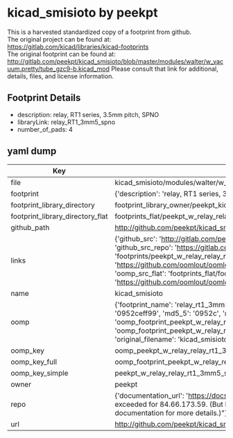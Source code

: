 # kicad_smisioto by peekpt  
This is a harvested standardized copy of a footprint from github.  
The original project can be found at:  
https://gitlab.com/kicad/libraries/kicad-footprints  
The original footprint can be found at:
http://gitlab.com/peekpt/kicad_smisioto/blob/master/modules/walter/w_vacuum.pretty/tube_gzc9-b.kicad_mod
Please consult that link for additional, details, files, and license information.  
## Footprint Details
* description: relay, RT1 series, 3.5mm pitch, SPNO  
* libraryLink: relay_RT1_3mm5_spno  
* number_of_pads: 4  
## yaml dump  
| Key | Value |  
| --- | --- |  
| file | kicad_smisioto/modules/walter/w_relay.pretty/relay_RT1_3mm5_spno.kicad_mod |  
| footprint | {'description': 'relay, RT1 series, 3.5mm pitch, SPNO', 'libraryLink': 'relay_RT1_3mm5_spno', 'number_of_pads': 4} |  
| footprint_library_directory | footprint_library_owner/peekpt_kicad_smisioto |  
| footprint_library_directory_flat | footprints_flat/peekpt_w_relay_relay_rt1_3mm5_spno/working |  
| github_path | http://github.com/peekpt/kicad_smisioto/blob/master/modules/walter/w_relay.pretty/relay_RT1_3mm5_spno.kicad_mod |  
| links | {'github_src': 'http://gitlab.com/peekpt/kicad_smisioto/blob/master/modules/walter/w_vacuum.pretty/tube_gzc9-b.kicad_mod', 'github_src_repo': 'https://gitlab.com/kicad/libraries/kicad-footprints', 'oomp_bot': 'footprints/peekpt_w_relay_relay_rt1_3mm5_spno/working', 'oomp_bot_github': 'https://github.com/oomlout/oomlout_oomp_footprint_bot/tree/main/footprints/peekpt_w_relay_relay_rt1_3mm5_spno/working', 'oomp_src_flat': 'footprints_flat/footprints_flat/peekpt_w_relay_relay_rt1_3mm5_spno/working', 'oomp_src_flat_github': 'https://github.com/oomlout/oomlout_oomp_footprint_src/tree/main/footprints_flat/peekpt_w_relay_relay_rt1_3mm5_spno/working'} |  
| name | kicad_smisioto |  
| oomp | {'footprint_name': 'relay_rt1_3mm5_spno', 'library_name': 'w_relay', 'md5': '0952ceff99dd7e1f4e5daf53c385dd8c', 'md5_10': '0952ceff99', 'md5_5': '0952c', 'md5_6': '0952ce', 'oomp_key': 'oomp_peekpt_w_relay_relay_rt1_3mm5_spno', 'oomp_key_extra': 'oomp_footprint_peekpt_w_relay_relay_rt1_3mm5_spno', 'oomp_key_full': 'oomp_footprint_peekpt_w_relay_relay_rt1_3mm5_spno_0952ce', 'oomp_key_simple': 'peekpt_w_relay_relay_rt1_3mm5_spno', 'original_filename': 'kicad_smisioto/modules/walter/w_relay.pretty/relay_RT1_3mm5_spno.kicad_mod', 'owner_name': 'peekpt'} |  
| oomp_key | oomp_peekpt_w_relay_relay_rt1_3mm5_spno |  
| oomp_key_full | oomp_footprint_peekpt_w_relay_relay_rt1_3mm5_spno |  
| oomp_key_simple | peekpt_w_relay_relay_rt1_3mm5_spno |  
| owner | peekpt |  
| repo | {'documentation_url': 'https://docs.github.com/rest/overview/resources-in-the-rest-api#rate-limiting', 'message': "API rate limit exceeded for 84.66.173.59. (But here's the good news: Authenticated requests get a higher rate limit. Check out the documentation for more details.)"} |  
| url | http://github.com/peekpt/kicad_smisioto |  

